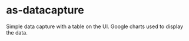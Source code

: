# as-datacapture
Simple data capture with a table on the UI. Google charts used to display the data.
